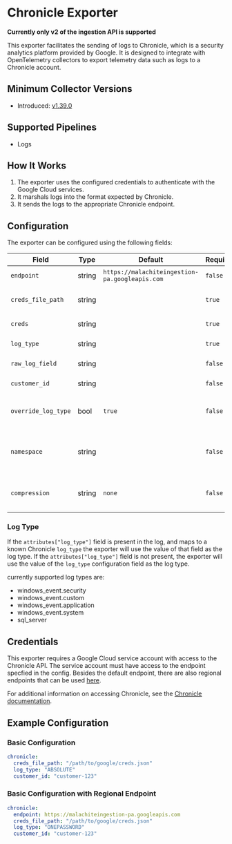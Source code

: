 # Chronicle Exporter

**Currently only v2 of the ingestion API is supported**

This exporter facilitates the sending of logs to Chronicle, which is a security analytics platform provided by Google. It is designed to integrate with OpenTelemetry collectors to export telemetry data such as logs to a Chronicle account.

## Minimum Collector Versions

- Introduced: [v1.39.0](https://github.com/observIQ/bindplane-agent/releases/tag/v1.39.0)

## Supported Pipelines

- Logs

## How It Works

1. The exporter uses the configured credentials to authenticate with the Google Cloud services.
2. It marshals logs into the format expected by Chronicle.
3. It sends the logs to the appropriate Chronicle endpoint.

## Configuration

The exporter can be configured using the following fields:

| Field               | Type   | Default                                        | Required | Description                                                                                 |
| ------------------- | ------ | ---------------------------------------------- | -------- | ------------------------------------------------------------------------------------------- |
| `endpoint`          | string | `https://malachiteingestion-pa.googleapis.com` | `false`  | The Endpoint for sending to chronicle.                                                      |
| `creds_file_path`   | string |                                                | `true`   | The file path to the Google credentials JSON file.                                          |
| `creds`             | string |                                                | `true`   | The Google credentials JSON.                                                                |
| `log_type`          | string |                                                | `true`   | The type of log that will be sent.                                                          |
| `raw_log_field`     | string |                                                | `false`  | The field name for raw logs.                                                                |
| `customer_id`       | string |                                                | `false`  | The customer ID used for sending logs.                                                      |
| `override_log_type` | bool   | `true`                                         | `false`  | Whether or not to override the `log_type` in the config with `attributes["log_type"]`       |
| `namespace`         | string |                                                | `false`  | User-configured environment namespace to identify the data domain the logs originated from. |
| `compression`       | string | `none`                                         | `false`  | The compression type to use when sending logs. valid values are `none` and `gzip`           |

### Log Type

If the `attributes["log_type"]` field is present in the log, and maps to a known Chronicle `log_type` the exporter will use the value of that field as the log type. If the `attributes["log_type"]` field is not present, the exporter will use the value of the `log_type` configuration field as the log type.

currently supported log types are:

- windows_event.security
- windows_event.custom
- windows_event.application
- windows_event.system
- sql_server

## Credentials

This exporter requires a Google Cloud service account with access to the Chronicle API. The service account must have access to the endpoint specfied in the config.
Besides the default endpoint, there are also regional endpoints that can be used [here](https://cloud.google.com/chronicle/docs/reference/ingestion-api#regional_endpoints).

For additional information on accessing Chronicle, see the [Chronicle documentation](https://cloud.google.com/chronicle/docs/reference/ingestion-api#getting_api_authentication_credentials).

## Example Configuration

### Basic Configuration

```yaml
chronicle:
  creds_file_path: "/path/to/google/creds.json"
  log_type: "ABSOLUTE"
  customer_id: "customer-123"
```

### Basic Configuration with Regional Endpoint

```yaml
chronicle:
  endpoint: https://malachiteingestion-pa.googleapis.com
  creds_file_path: "/path/to/google/creds.json"
  log_type: "ONEPASSWORD"
  customer_id: "customer-123"
```
